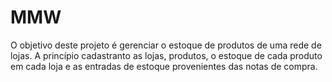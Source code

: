 # MMW
O objetivo deste projeto é gerenciar o estoque de produtos de uma rede de lojas.
A princípio cadastranto as lojas, produtos, o estoque de cada produto em cada loja e as entradas de estoque provenientes das notas de compra.
